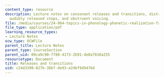 ```yaml
---
content_type: resource
description: Lecture notes on consonant releases and transitions, distribution of
  audibly released stops, and obstruent voicing.
file: /media/courses/24-964-topics-in-phonology-phonetic-realization-fall-2006/c24d3390827b3bb7de93e24bf9d9476d_MIT24_964F06_lec10_bursts.pdf
file_type: application/pdf
learning_resource_types:
- Lecture Notes
ocw_type: OCWFile
parent_title: Lecture Notes
parent_type: CourseSection
parent_uid: 09ca9c90-ff88-4173-2b91-de0a7010a255
resourcetype: Document
title: Releases and transitions
uid: c24d3390-827b-3bb7-de93-e24bf9d9476d
---
```

